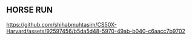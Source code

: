 ## HORSE RUN



https://github.com/shihabmuhtasim/CS50X-Harvard/assets/92597456/b5da5d48-5970-49ab-b040-c6aacc7b9702

